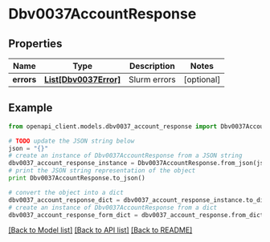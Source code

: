 # Dbv0037AccountResponse


## Properties
Name | Type | Description | Notes
------------ | ------------- | ------------- | -------------
**errors** | [**List[Dbv0037Error]**](Dbv0037Error.md) | Slurm errors | [optional] 

## Example

```python
from openapi_client.models.dbv0037_account_response import Dbv0037AccountResponse

# TODO update the JSON string below
json = "{}"
# create an instance of Dbv0037AccountResponse from a JSON string
dbv0037_account_response_instance = Dbv0037AccountResponse.from_json(json)
# print the JSON string representation of the object
print Dbv0037AccountResponse.to_json()

# convert the object into a dict
dbv0037_account_response_dict = dbv0037_account_response_instance.to_dict()
# create an instance of Dbv0037AccountResponse from a dict
dbv0037_account_response_form_dict = dbv0037_account_response.from_dict(dbv0037_account_response_dict)
```
[[Back to Model list]](../README.md#documentation-for-models) [[Back to API list]](../README.md#documentation-for-api-endpoints) [[Back to README]](../README.md)


